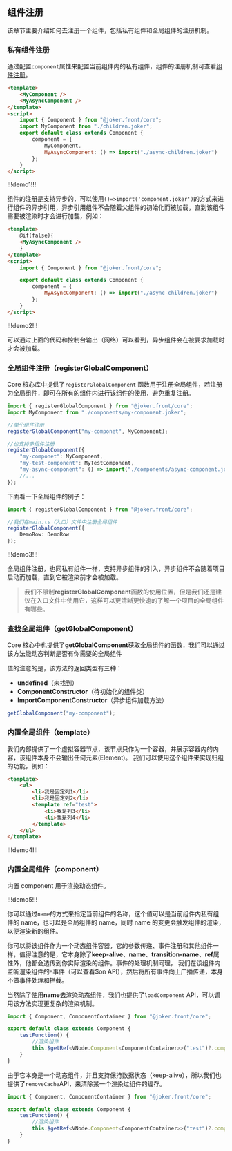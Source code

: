 ## 组件注册

该章节主要介绍如何去注册一个组件，包括私有组件和全局组件的注册机制。

### 私有组件注册

通过配置`component`属性来配置当前组件内的私有组件，组件的注册机制可查看[组件注册](/base/component-register)。

```html
<template>
    <MyComponent />
    <MyAsyncComponent />
</template>
<script>
    import { Component } from "@joker.front/core";
    import MyComponent from "./children.joker";
    export default class extends Component {
        component = {
            MyComponent,
            MyAsyncComponent: () => import("./async-children.joker")
        };
    }
</script>
```

!!!demo1!!!

组件的注册是支持异步的，可以使用`()=>import('component.joker')`的方式来进行组件的异步引用，异步引用组件不会随着父组件的初始化而被加载，直到该组件需要被渲染时才会进行加载，例如：

```html
<template>
    @if(false){
    <MyAsyncComponent />
    }
</template>
<script>
    import { Component } from "@joker.front/core";

    export default class extends Component {
        component = {
            MyAsyncComponent: () => import("./async-children.joker")
        };
    }
</script>
```

!!!demo2!!!

可以通过上面的代码和控制台输出（网络）可以看到，异步组件会在被要求加载时才会被加载。

### 全局组件注册（registerGlobalComponent）

Core 核心库中提供了`registerGlobalComponent` 函数用于注册全局组件，若注册为全局组件，即可在所有的组件内进行该组件的使用，避免重复注册。

```ts
import { registerGlobalComponent } from "@joker.front/core";
import MyComponent from "./components/my-component.joker";

//单个组件注册
registerGlobalComponent("my-componet", MyComponent);

//也支持多组件注册
registerGlobalComponent({
    "my-componet": MyComponent,
    "my-test-component": MyTestComponent,
    "my-async-component": () => import("./components/async-component.joker")
    //...
});
```

下面看一下全局组件的例子：

```ts
import { registerGlobalComponent } from "@joker.front/core";

//我们在main.ts（入口）文件中注册全局组件
registerGlobalComponent({
    DemoRow: DemoRow
});
```

!!!demo3!!!

全局组件注册，也同私有组件一样，支持异步组件的引入，异步组件不会随着项目启动而加载，直到它被渲染前才会被加载。

> 我们不限制**registerGlobalComponent**函数的使用位置，但是我们还是建议在入口文件中使用它，这样可以更清晰更快速的了解一个项目的全局组件有哪些。

### 查找全局组件（getGlobalComponent）

Core 核心中也提供了**getGlobalComponent**获取全局组件的函数，我们可以通过该方法能动态判断是否有你需要的全局组件

值的注意的是，该方法的返回类型有三种：

-   **undefined**（未找到）
-   **ComponentConstructor**（待初始化的组件类）
-   **ImportComponentConstructor**（异步组件加载方法）

```ts
getGlobalComponent("my-component");
```

### 内置全局组件（template）

我们内部提供了一个虚拟容器节点，该节点只作为一个容器，并展示容器内的内容，该组件本身不会输出任何元素(Element)。
我们可以使用这个组件来实现归组的功能，例如：

```html
<template>
    <ul>
        <li>我是固定列1</li>
        <li>我是固定列2</li>
        <template ref="test">
            <li>我是列3</li>
            <li>我是列4</li>
        </template>
    </ul>
</template>
```

!!!demo4!!!

### 内置全局组件（component）

内置 component 用于渲染动态组件。

!!!demo5!!!

你可以通过`name`的方式来指定当前组件的名称，这个值可以是当前组件内私有组件的 name，也可以是全局组件的 name，同时 name 的变更会触发组件的渲染，以便渲染新的组件。

你可以将该组件作为一个动态组件容器，它的参数传递、事件注册和其他组件一样，值得注意的是，它本身除了**keep-alive**、**name**、**transition-name**、**ref**属性外，他都会透传到你实际渲染的组件。事件的处理机制同理， 我们在该组件内监听渲染组件的`*`事件（可以查看$on API），然后将所有事件向上广播传递，本身不做事件处理和拦截。

当然除了使用**name**去渲染动态组件，我们也提供了`loadComponent` API，可以调用该方法实现更复杂的渲染机制。

```ts
import { Component, ComponentContainer } from "@joker.front/core";

export default class extends Component {
    testFunction() {
        //渲染组件
        this.$getRef<VNode.Component<ComponentContainer>>("test")?.component.loadComponent("name");
    }
}
```

由于它本身是一个动态组件，并且支持保持数据状态（keep-alive），所以我们也提供了`removeCache`API，来清除某一个渲染过组件的缓存。

```ts
import { Component, ComponentContainer } from "@joker.front/core";

export default class extends Component {
    testFunction() {
        //渲染组件
        this.$getRef<VNode.Component<ComponentContainer>>("test")?.component.removeCache("name");
    }
}
```
